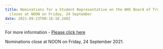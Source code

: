 ```yaml
---
title: Nominations for a Student Representative on the WHS Board of Trustees -
  closes at NOON on Friday, 24 September
date: 2021-09-23T00:16:10.240Z
---
```

For more information - [Please click here](https://res.cloudinary.com/whanganuihigh/image/upload/v1631674711/News/student_rep.pdf)  

Nominations close at NOON on Friday, 24 September 2021.